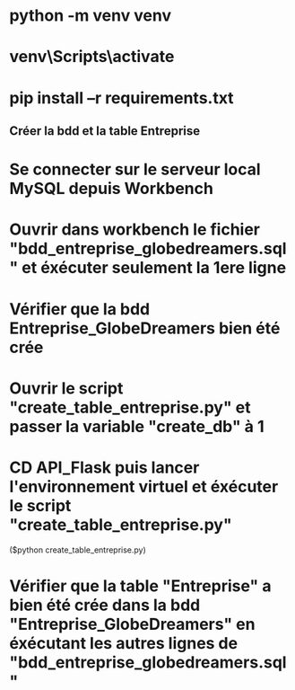 # python -m venv venv

# venv\Scripts\activate

# pip install –r requirements.txt

## Créer la bdd et la table Entreprise

# Se connecter sur le serveur local MySQL depuis Workbench

# Ouvrir dans workbench le fichier "bdd_entreprise_globedreamers.sql" et éxécuter seulement la 1ere ligne

# Vérifier que la bdd Entreprise_GlobeDreamers bien été crée

# Ouvrir le script "create_table_entreprise.py" et passer la variable "create_db" à 1

# CD API_Flask puis lancer l'environnement virtuel et éxécuter le script "create_table_entreprise.py" 
($python create_table_entreprise.py)

# Vérifier que la table "Entreprise" a bien été crée dans la bdd "Entreprise_GlobeDreamers" en éxécutant les autres lignes de "bdd_entreprise_globedreamers.sql"